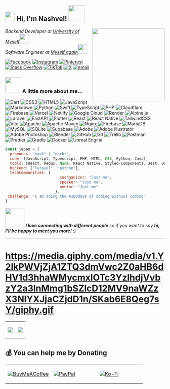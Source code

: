 <h2><img src="https://media.giphy.com/media/v1.Y2lkPWVjZjA1ZTQ3aHllNW0yOGRmNXZlenp5d3ZzYWN1Nmoyb212YWZoZ3lzem13cTBhbSZlcD12MV9naWZzX3NlYXJjaCZjdD1n/tGkPjENGxKZlLP50zJ/giphy.gif" width="30"> Hi, I'm Nashvel! <img src="https://media.giphy.com/media/mGcNjsfWAjY5AEZNw6/giphy.gif" width="50"></h2>
<img align='right' src="https://media2.giphy.com/media/v1.Y2lkPTc5MGI3NjExdnpydHY3NTlkMW1maXU5M2RrNGJ5aGF3MGN2aXVkMzNtdnp4NnhjYyZlcD12MV9pbnRlcm5hbF9naWZfYnlfaWQmY3Q9Zw/l0MYCnmdOHWqUWjSM/giphy.gif" width="230">
<p><em>Backend Developer at <a href="http://nachtofthenight.netlify.app">University of Myself</a><img src="https://media.giphy.com/media/fYSnHlufseco8Fh93Z/giphy.gif" width="30"></br>Software Engineer at <a href="https://www.thoughtworks.com">Myself again</a><img src="https://media.giphy.com/media/WUlplcMpOCEmTGBtBW/giphy.gif" width="30"> 
</em></p>

[![Facebook](https://img.shields.io/badge/Facebook-%231877F2.svg?logo=Facebook&logoColor=white)](https://facebook.com/github.nacht) [![Instagram](https://img.shields.io/badge/Instagram-%23E4405F.svg?logo=Instagram&logoColor=white)](https://instagram.com/_nashidk) [![Pinterest](https://img.shields.io/badge/Pinterest-%23E60023.svg?logo=Pinterest&logoColor=white)](https://pinterest.com/nachtlevh) [![Stack Overflow](https://img.shields.io/badge/-Stackoverflow-FE7A16?logo=stack-overflow&logoColor=white)](https://stackoverflow.com/users/27668804) [![TikTok](https://img.shields.io/badge/TikTok-%23000000.svg?logo=TikTok&logoColor=white)](https://tiktok.com/@dev.nashvel) [![X](https://img.shields.io/badge/X-black.svg?logo=X&logoColor=white)](https://x.com/NNasidk) [![email](https://img.shields.io/badge/Email-D14836?logo=gmail&logoColor=white)](mailto:nash.backup21@gmail.com) 

### <img src="https://media.giphy.com/media/VgCDAzcKvsR6OM0uWg/giphy.gif" width="50"> A little more about me...  

![Dart](https://img.shields.io/badge/dart-%230175C2.svg?style=for-the-badge&logo=dart&logoColor=white) ![CSS3](https://img.shields.io/badge/css3-%231572B6.svg?style=for-the-badge&logo=css3&logoColor=white) ![HTML5](https://img.shields.io/badge/html5-%23E34F26.svg?style=for-the-badge&logo=html5&logoColor=white) ![JavaScript](https://img.shields.io/badge/javascript-%23323330.svg?style=for-the-badge&logo=javascript&logoColor=%23F7DF1E) ![Markdown](https://img.shields.io/badge/markdown-%23000000.svg?style=for-the-badge&logo=markdown&logoColor=white) ![Python](https://img.shields.io/badge/python-3670A0?style=for-the-badge&logo=python&logoColor=ffdd54) ![Swift](https://img.shields.io/badge/swift-F54A2A?style=for-the-badge&logo=swift&logoColor=white) ![TypeScript](https://img.shields.io/badge/typescript-%23007ACC.svg?style=for-the-badge&logo=typescript&logoColor=white) ![PHP](https://img.shields.io/badge/php-%23777BB4.svg?style=for-the-badge&logo=php&logoColor=white) ![Cloudflare](https://img.shields.io/badge/Cloudflare-F38020?style=for-the-badge&logo=Cloudflare&logoColor=white) ![Firebase](https://img.shields.io/badge/firebase-%23039BE5.svg?style=for-the-badge&logo=firebase) ![Vercel](https://img.shields.io/badge/vercel-%23000000.svg?style=for-the-badge&logo=vercel&logoColor=white) ![Netlify](https://img.shields.io/badge/netlify-%23000000.svg?style=for-the-badge&logo=netlify&logoColor=#00C7B7) ![Google Cloud](https://img.shields.io/badge/GoogleCloud-%234285F4.svg?style=for-the-badge&logo=google-cloud&logoColor=white) ![Render](https://img.shields.io/badge/Render-%46E3B7.svg?style=for-the-badge&logo=render&logoColor=white) ![Alpine.js](https://img.shields.io/badge/alpinejs-white.svg?style=for-the-badge&logo=alpinedotjs&logoColor=%238BC0D0) ![Laravel](https://img.shields.io/badge/laravel-%23FF2D20.svg?style=for-the-badge&logo=laravel&logoColor=white) ![FastAPI](https://img.shields.io/badge/FastAPI-005571?style=for-the-badge&logo=fastapi) ![Flutter](https://img.shields.io/badge/Flutter-%2302569B.svg?style=for-the-badge&logo=Flutter&logoColor=white) ![React](https://img.shields.io/badge/react-%2320232a.svg?style=for-the-badge&logo=react&logoColor=%2361DAFB) ![React Native](https://img.shields.io/badge/react_native-%2320232a.svg?style=for-the-badge&logo=react&logoColor=%2361DAFB) ![TailwindCSS](https://img.shields.io/badge/tailwindcss-%2338B2AC.svg?style=for-the-badge&logo=tailwind-css&logoColor=white) ![Vite](https://img.shields.io/badge/vite-%23646CFF.svg?style=for-the-badge&logo=vite&logoColor=white) ![Apache](https://img.shields.io/badge/apache-%23D42029.svg?style=for-the-badge&logo=apache&logoColor=white) ![Apache Maven](https://img.shields.io/badge/Apache%20Maven-C71A36?style=for-the-badge&logo=Apache%20Maven&logoColor=white) ![Nginx](https://img.shields.io/badge/nginx-%23009639.svg?style=for-the-badge&logo=nginx&logoColor=white) ![Firebase](https://img.shields.io/badge/firebase-a08021?style=for-the-badge&logo=firebase&logoColor=ffcd34) ![MariaDB](https://img.shields.io/badge/MariaDB-003545?style=for-the-badge&logo=mariadb&logoColor=white) ![MySQL](https://img.shields.io/badge/mysql-4479A1.svg?style=for-the-badge&logo=mysql&logoColor=white) ![SQLite](https://img.shields.io/badge/sqlite-%2307405e.svg?style=for-the-badge&logo=sqlite&logoColor=white) ![Supabase](https://img.shields.io/badge/Supabase-3ECF8E?style=for-the-badge&logo=supabase&logoColor=white) ![Adobe](https://img.shields.io/badge/adobe-%23FF0000.svg?style=for-the-badge&logo=adobe&logoColor=white) ![Adobe Illustrator](https://img.shields.io/badge/adobe%20illustrator-%23FF9A00.svg?style=for-the-badge&logo=adobe%20illustrator&logoColor=white) ![Adobe Photoshop](https://img.shields.io/badge/adobe%20photoshop-%2331A8FF.svg?style=for-the-badge&logo=adobe%20photoshop&logoColor=white) ![Blender](https://img.shields.io/badge/blender-%23F5792A.svg?style=for-the-badge&logo=blender&logoColor=white) ![GitHub](https://img.shields.io/badge/github-%23121011.svg?style=for-the-badge&logo=github&logoColor=white) ![Git](https://img.shields.io/badge/git-%23F05033.svg?style=for-the-badge&logo=git&logoColor=white) ![Trello](https://img.shields.io/badge/Trello-%23026AA7.svg?style=for-the-badge&logo=Trello&logoColor=white) ![Postman](https://img.shields.io/badge/Postman-FF6C37?style=for-the-badge&logo=postman&logoColor=white) ![Prettier](https://img.shields.io/badge/prettier-%23F7B93E.svg?style=for-the-badge&logo=prettier&logoColor=black) ![Gradle](https://img.shields.io/badge/Gradle-02303A.svg?style=for-the-badge&logo=Gradle&logoColor=white) ![Docker](https://img.shields.io/badge/docker-%230db7ed.svg?style=for-the-badge&logo=docker&logoColor=white) ![Unreal Engine](https://img.shields.io/badge/unrealengine-%23313131.svg?style=for-the-badge&logo=unrealengine&logoColor=white)

```javascript
const japan = {
  pronouns: "nash" | "nacht",
  code: [JavaScript, Typescript, PHP, HTML, CSS, Python, Java],
  tools: [React, Redux, Node, React Native, Styled-Components, Jest, Docker],
  backend: ["laravel", "python"],
  techCommunities: {
                        coorganizer: "Just me",
                        speaker: "Just me",
                        mentor: "Just me"
                      },
 challenge: "I am doing the #100days of coding without coding"
}
```

<img src="https://i.pinimg.com/originals/88/14/9b/88149b0400750578f4d07d9bc3fb0fee.gif" width="60"> <em><b>I love connecting with different people</b> so if you want to say <b>hi, I'll be happy to meet you more!</b> :)</em>

---

# https://media.giphy.com/media/v1.Y2lkPWVjZjA1ZTQ3dmVwc2Z0aHB6dHV1d3hhaWMycmxlOTc3YzlhdjVvbzY2a3lnMmg1bSZlcD12MV9naWZzX3NlYXJjaCZjdD1n/SKab6E8Qeg7sY/giphy.gif
<table>
<tr>
<td width="50%">

![](https://nirzak-streak-stats.vercel.app/?user=nashvel&theme=ambient_gradient&hide_border=false)

</td>
<td width="50%">

![](https://github-readme-stats.vercel.app/api/top-langs/?username=nashvel&theme=ambient_gradient&hide_border=false&include_all_commits=false&count_private=true&layout=compact)

</td>
</tr>
</table>

  ## 💰 You can help me by Donating
<table>
<tr>
<td width="33.33%">

[![BuyMeACoffee](https://img.shields.io/badge/Buy%20Me%20a%20Coffee-ffdd00?style=for-the-badge&logo=buy-me-a-coffee&logoColor=black)](https://buymeacoffee.com/nashvel)

</td>
<td width="33.33%">

[![PayPal](https://img.shields.io/badge/PayPal-00457C?style=for-the-badge&logo=paypal&logoColor=white)](https://paypal.me/LotisQuiblat)

</td>
<td width="33.33%">

[![Ko-Fi](https://img.shields.io/badge/Ko--fi-F16061?style=for-the-badge&logo=ko-fi&logoColor=white)](https://ko-fi.com/nashvel)

</td>
</tr>
</table> 

  
<!-- Proudly created with GPRM ( https://gprm.itsvg.in ) -->
